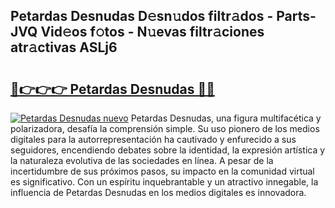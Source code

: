 ## Petardas Desnudas D𝚎sn𝚞dos filtr𝚊dos - Parts-JVQ Vid𝚎os f𝚘tos - N𝚞evas filtr𝚊ciones atr𝚊ctivas ASLj6

# <h2><a href="http://mb6sqn.tromn.icu/?c=Petardas+Desnudas">🔗👉👉👉 Petardas Desnudas 🔗🔗</a></h2>

[![Petardas Desnudas nuevo](https://i.imgur.com/pEAQMta.gif)](http://mb6sqn.tromn.icu/?c=Petardas+Desnudas)
Petardas Desnudas, una figura multifacética y polarizadora, desafía la comprensión simple. Su uso pionero de los medios digitales para la autorrepresentación ha cautivado y enfurecido a sus seguidores, encendiendo debates sobre la identidad, la expresión artística y la naturaleza evolutiva de las sociedades en línea. A pesar de la incertidumbre de sus próximos pasos, su impacto en la comunidad virtual es significativo. Con un espíritu inquebrantable y un atractivo innegable, la influencia de Petardas Desnudas en los medios digitales es innovadora.
